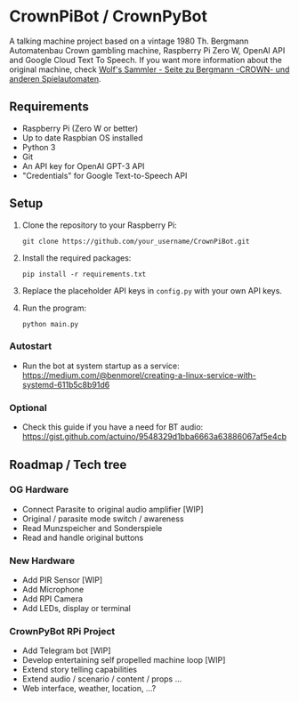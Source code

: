 # CrownPiBot / CrownPyBot

A talking machine project based on a vintage 1980 Th. Bergmann Automatenbau Crown gambling machine, Raspberry Pi Zero W, OpenAI API and Google Cloud Text To Speech. If you want more information about the original machine, check [Wolf's Sammler - Seite zu Bergmann -CROWN- und anderen Spielautomaten](http://www.baersch-online.de/spielautm.htm).

## Requirements

- Raspberry Pi (Zero W or better)
- Up to date Raspbian OS installed
- Python 3
- Git
- An API key for OpenAI GPT-3 API
- "Credentials" for Google Text-to-Speech API

## Setup

1. Clone the repository to your Raspberry Pi:

    `git clone https://github.com/your_username/CrownPiBot.git`

2. Install the required packages:

    `pip install -r requirements.txt`

3. Replace the placeholder API keys in `config.py` with your own API keys.

4. Run the program:

    `python main.py`


### Autostart

- Run the bot at system startup as a service: https://medium.com/@benmorel/creating-a-linux-service-with-systemd-611b5c8b91d6

### Optional

- Check this guide if you have a need for BT audio: https://gist.github.com/actuino/9548329d1bba6663a63886067af5e4cb


## Roadmap / Tech tree

### OG Hardware

- Connect Parasite to original audio amplifier [WIP]
- Original / parasite mode switch / awareness
- Read Munzspeicher and Sonderspiele
- Read and handle original buttons

### New Hardware

- Add PIR Sensor [WIP]
- Add Microphone
- Add RPI Camera
- Add LEDs, display or terminal

### CrownPyBot RPi Project

- Add Telegram bot [WIP]
- Develop entertaining self propelled machine loop [WIP]
- Extend story telling capabilities
- Extend audio / scenario / content / props ...
- Web interface, weather, location, ...?
